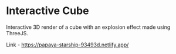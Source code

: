 # Interactive Cube
Interactive 3D render of a cube with an explosion effect made using ThreeJS.

Link - https://papaya-starship-93493d.netlify.app/
